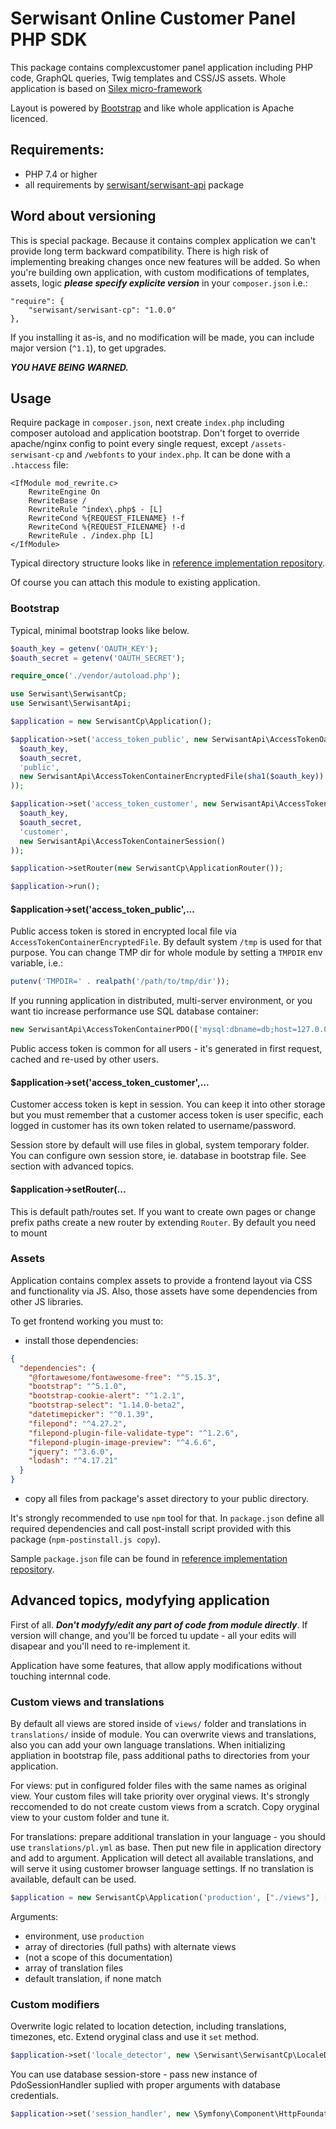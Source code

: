 # Serwisant Online Customer Panel PHP SDK

This package contains complexcustomer panel application including PHP code, GraphQL queries, Twig templates and CSS/JS
assets. Whole application is based
on [Silex micro-framework](https://web.archive.org/web/20200813150217/https://silex.symfony.com/doc/2.0/)

Layout is powered by [Bootstrap](https://getbootstrap.com/) and like whole application is Apache licenced.

## Requirements:

* PHP 7.4 or higher
* all requirements by [serwisant/serwisant-api](https://packagist.org/packages/serwisant/serwisant-cp) package

## Word about versioning

This is special package. Because it contains complex application we can't provide long term backward compatibility. There is high
risk of implementing breaking changes once new features will be added. So when you're building own application, with custom
modifications of templates, assets, logic ***please specify explicite version*** in your `composer.json` i.e.:

```
"require": {
    "serwisant/serwisant-cp": "1.0.0"
},
```

If you installing it as-is, and no modification will be made, you can include major version (`^1.1`), to get upgrades.

***YOU HAVE BEING WARNED.***

## Usage

Require package in `composer.json`, next create `index.php` including composer autoload and application bootstrap. Don't
forget to override apache/nginx config to point every single request, except `/assets-serwisant-cp` and `/webfonts` to
your `index.php`. It can be done with a `.htaccess` file:

```
<IfModule mod_rewrite.c>
    RewriteEngine On
    RewriteBase /
    RewriteRule ^index\.php$ - [L]
    RewriteCond %{REQUEST_FILENAME} !-f
    RewriteCond %{REQUEST_FILENAME} !-d
    RewriteRule . /index.php [L]
</IfModule>
```

Typical directory structure looks like
in [reference implementation repository](https://github.com/SerwisantOnline/serwisant-cp-php).

Of course you can attach this module to existing application.

### Bootstrap

Typical, minimal bootstrap looks like below.

```php
$oauth_key = getenv('OAUTH_KEY');
$oauth_secret = getenv('OAUTH_SECRET');

require_once('./vendor/autoload.php');

use Serwisant\SerwisantCp;
use Serwisant\SerwisantApi;

$application = new SerwisantCp\Application();

$application->set('access_token_public', new SerwisantApi\AccessTokenOauth(
  $oauth_key,
  $oauth_secret,
  'public',
  new SerwisantApi\AccessTokenContainerEncryptedFile(sha1($oauth_key))
));

$application->set('access_token_customer', new SerwisantApi\AccessTokenOauthUserCredentials(
  $oauth_key,
  $oauth_secret,
  'customer',
  new SerwisantApi\AccessTokenContainerSession()
));

$application->setRouter(new SerwisantCp\ApplicationRouter());

$application->run();
```

#### $application->set('access_token_public',...

Public access token is stored in encrypted local file via `AccessTokenContainerEncryptedFile`. By default system `/tmp`
is used for that purpose. You can change TMP dir for whole module by setting a `TMPDIR` env variable, i.e.:

```php
putenv('TMPDIR=' . realpath('/path/to/tmp/dir'));
```

If you running application in distributed, multi-server environment, or you want tio increase performance use SQL
database container:

```php
new SerwisantApi\AccessTokenContainerPDO(['mysql:dbname=db;host=127.0.0.1', 'user', 'password'])
```

Public access token is common for all users - it's generated in first request, cached and re-used by other users.

#### $application->set('access_token_customer',...

Customer access token is kept in session. You can keep it into other storage but you must remember that a customer
access token is user specific, each logged in customer has its own token related to username/password.

Session store by default will use files in global, system temporary folder. You can configure own session store, ie.
database in bootstrap file. See section with advanced topics.

#### $application->setRouter(...

This is default path/routes set. If you want to create own pages or change prefix paths create a new router by
extending `Router`. By default you need to mount

### Assets

Application contains complex assets to provide a frontend layout via CSS and functionality via JS. Also, those assets
have some dependencies from other JS libraries.

To get frontend working you must to:

- install those dependencies:

```json
{
  "dependencies": {
    "@fortawesome/fontawesome-free": "^5.15.3",
    "bootstrap": "^5.1.0",
    "bootstrap-cookie-alert": "^1.2.1",
    "bootstrap-select": "1.14.0-beta2",
    "datetimepicker": "^0.1.39",
    "filepond": "^4.27.2",
    "filepond-plugin-file-validate-type": "^1.2.6",
    "filepond-plugin-image-preview": "^4.6.6",
    "jquery": "^3.6.0",
    "lodash": "^4.17.21"
  }
}
```

- copy all files from package's asset directory to your public directory.

It's strongly recommended to use `npm` tool for that. In `package.json` define all required dependencies and call
post-install script provided with this package (`npm-postinstall.js copy`).

Sample  `package.json` file can be found
in [reference implementation repository](https://github.com/SerwisantOnline/serwisant-cp-php/blob/main/package.json).

## Advanced topics, modyfying application

First of all. ***Don't modyfy/edit any part of code from module directly***. If version will change, and you'll be
forced tu update - all your edits will disapear and you'll need to re-implement it.

Application have some features, that allow apply modifications without touching internnal code.

### Custom views and translations

By default all views are stored inside of `views/` folder and translations in `translations/` inside of module.
You can overwrite views and translations, also you can add your own language translations. When initializing appliation
in bootstrap file, pass additional paths to directories from your application.

For views: put in configured folder files with the same names as original view. Your custom files will take priority
over oryginal views. It's strongly reccomended to do not create custom views from a scratch. Copy oryginal view to
your custom folder and tune it.

For translations: prepare additional translation in your language - you should use `translations/pl.yml` as base. Then
put new file in application directory and add to argument. Application will detect all available translations, and will
serve it using customer browser language settings. If no translation is available, default can be used.

```php
$application = new SerwisantCp\Application('production', ["./views"], [], ["./translations/en.yml", "./translations/de.yml"], 'en_GB');
```

Arguments:

- environment, use `production`
- array of directories (full paths) with alternate views
- (not a scope of this documentation)
- array of translation files
- default translation, if none match

### Custom modifiers

Overwrite logic related to location detection, including translations, timezones, etc. Extend oryginal class and use it
`set` method.

```php
$application->set('locale_detector', new \Serwisant\SerwisantCp\LocaleDetector($default_locale))
```

You can use database session-store - pass new instance of PdoSessionHandler suplied with proper arguments with
database credentials.

```php
$application->set('session_handler', new \Symfony\Component\HttpFoundation\Session\Storage\Handler\PdoSessionHandler(...))
```